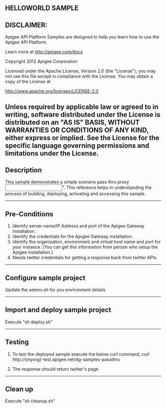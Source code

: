 HELLOWORLD SAMPLE
--------------------------
DISCLAIMER: 
--------------------------
Apigee API Platform Samples are designed to help you learn how to use
the Apigee API Platform.

Learn more at http://apigee.com/docs

 Copyright 2012 Apigee Corporation

Licensed under the Apache License, Version 2.0 (the "License"); you may not use
this file except in compliance with the License. You may obtain a copy
of the License at

http://www.apache.org/licenses/LICENSE-2.0

Unless required by applicable law or agreed to in writing, software
distributed under the License is distributed on an "AS IS" BASIS,
WITHOUT WARRANTIES OR CONDITIONS OF ANY KIND, either express or implied.
See the License for the specific language governing permissions and
limitations under the License.
--------------------------
Description
--------------------------
This sample demonstrates a simple scenario pass thru proxy<input>". 
This reference helps in understanding the process of building, deploying, activating and accessing this sample.

--------------------------
Pre-Conditions
--------------------------
1. Identify server name/IP Address and port of the Apigee Gateway installation.
2. Identify the credentials for the Apigee Gateway installation.
3. Identify the organization, environment and virtual host name and port for your instance.
[You can get this information from person who setup the Apigee installation.]
4. Needs twitter credentials for getting a response back from twitter APIs


--------------------------
Configure sample project
--------------------------
Update the setenv.sh for you environment details

--------------------------
Import and deploy sample project
--------------------------
Execute "sh deploy.sh"

--------------------------
Testing
--------------------------
1. To test the deployed sample execute the below curl command, 
curl http://{myorg}-test.apigee.net/4g-samples-passthru

2. The response should return twitter's page

--------------------------
Clean up
--------------------------
Execute "sh cleanup.sh"


